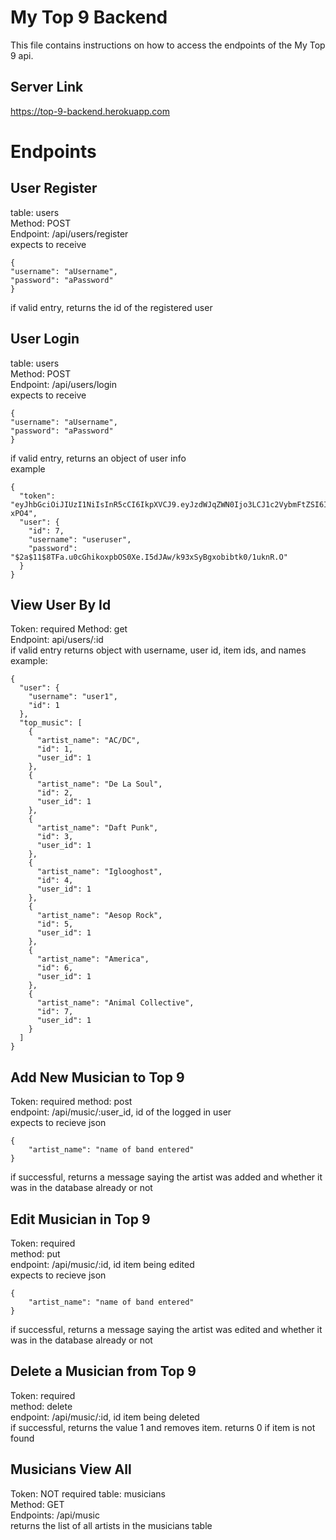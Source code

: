 # My Top 9 Backend

This file contains instructions on how to access the endpoints of the My Top 9 api.

## Server Link
https://top-9-backend.herokuapp.com
# Endpoints

## User Register  

table: users  
Method: POST  
Endpoint: /api/users/register  
expects to receive  
```
{
"username": "aUsername",
"password": "aPassword"
}
```
if valid entry, returns the id of the registered user  
## User Login
table: users  
Method: POST  
Endpoint: /api/users/login  
expects to receive  
```
{
"username": "aUsername",
"password": "aPassword"
}
```
if valid entry, returns an object of user info  
example
```
{
  "token": "eyJhbGciOiJIUzI1NiIsInR5cCI6IkpXVCJ9.eyJzdWJqZWN0Ijo3LCJ1c2VybmFtZSI6InVzZXJ1c2VyIiwiaWF0IjoxNTY0NTk0NzQyLCJleHAiOjE1NjQ2ODExNDJ9.MyS5ggf_HrTZjkZyYJLOQFk6ULke0fct9DOyiL-xPO4",
  "user": {
    "id": 7,
    "username": "useruser",
    "password": "$2a$11$8TFa.u0cGhikoxpbOS0Xe.I5dJAw/k93xSyBgxobibtk0/1uknR.O"
  }
}
```

## View User By Id
Token: required
Method: get  
Endpoint: api/users/:id  
if valid entry returns object with username, user id, item ids,  and names     
example:  
```
{
  "user": {
    "username": "user1",
    "id": 1
  },
  "top_music": [
    {
      "artist_name": "AC/DC",
      "id": 1,
      "user_id": 1
    },
    {
      "artist_name": "De La Soul",
      "id": 2,
      "user_id": 1
    },
    {
      "artist_name": "Daft Punk",
      "id": 3,
      "user_id": 1
    },
    {
      "artist_name": "Iglooghost",
      "id": 4,
      "user_id": 1
    },
    {
      "artist_name": "Aesop Rock",
      "id": 5,
      "user_id": 1
    },
    {
      "artist_name": "America",
      "id": 6,
      "user_id": 1
    },
    {
      "artist_name": "Animal Collective",
      "id": 7,
      "user_id": 1
    }
  ]
}
```
## Add New Musician to Top 9
Token: required
method: post  
endpoint: /api/music/:user_id, id of the logged in user  
expects to recieve json   
```
{
	"artist_name": "name of band entered"
}
```
if successful, returns a message saying the artist was added and whether it was in the database already or not  

## Edit Musician in Top 9
Token: required  
method: put   
endpoint: /api/music/:id, id item being edited   
expects to recieve json     
```
{
	"artist_name": "name of band entered"
}
```
if successful, returns a message saying the artist was edited and whether it was in the database already or not 

## Delete a Musician from Top 9 
Token: required  
method: delete   
endpoint: /api/music/:id, id item being deleted   
if successful, returns the value 1 and removes item. returns 0 if item is not found  

## Musicians View All
Token: NOT required
table: musicians  
Method: GET  
Endpoints: /api/music  
returns the list of all artists in the musicians table  
